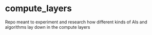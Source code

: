 # compute_layers
Repo meant to experiment and research how different kinds of AIs and algorithms lay down in the compute layers
